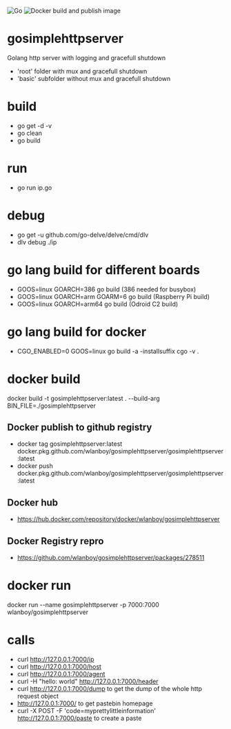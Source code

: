 ![Go](https://github.com/wlanboy/gosimplehttpserver/workflows/Go/badge.svg?branch=master) ![Docker build and publish image](https://github.com/wlanboy/gosimplehttpserver/workflows/Docker%20build%20and%20publish%20image/badge.svg)

# gosimplehttpserver
Golang http server with logging and gracefull shutdown
- 'root' folder with mux and gracefull shutdown
- 'basic' subfolder without mux and gracefull shutdown

# build
* go get -d -v
* go clean
* go build

# run
* go run ip.go

# debug
* go get -u github.com/go-delve/delve/cmd/dlv
* dlv debug ./ip

# go lang build for different boards
- GOOS=linux GOARCH=386 go build (386 needed for busybox)
- GOOS=linux GOARCH=arm GOARM=6 go build (Raspberry Pi build)
- GOOS=linux GOARCH=arm64 go build (Odroid C2 build)

# go lang build for docker
- CGO_ENABLED=0 GOOS=linux go build -a -installsuffix cgo -v .

# docker build
docker build -t gosimplehttpserver:latest . --build-arg BIN_FILE=./gosimplehttpserver

## Docker publish to github registry
- docker tag gosimplehttpserver:latest docker.pkg.github.com/wlanboy/gosimplehttpserver/gosimplehttpserver:latest
- docker push docker.pkg.github.com/wlanboy/gosimplehttpserver/gosimplehttpserver:latest

## Docker hub
- https://hub.docker.com/repository/docker/wlanboy/gosimplehttpserver

## Docker Registry repro
- https://github.com/wlanboy/gosimplehttpserver/packages/278511

# docker run
docker run --name gosimplehttpserver -p 7000:7000 wlanboy/gosimplehttpserver

# calls
* curl http://127.0.0.1:7000/ip
* curl http://127.0.0.1:7000/host
* curl http://127.0.0.1:7000/agent
* curl -H "hello: world" http://127.0.0.1:7000/header
* curl http://127.0.0.1:7000/dump to get the dump of the whole http request object
* http://127.0.0.1:7000/ to get pastebin homepage
* curl -X POST -F 'code=myprettylittleinformation' http://127.0.0.1:7000/paste to create a paste
